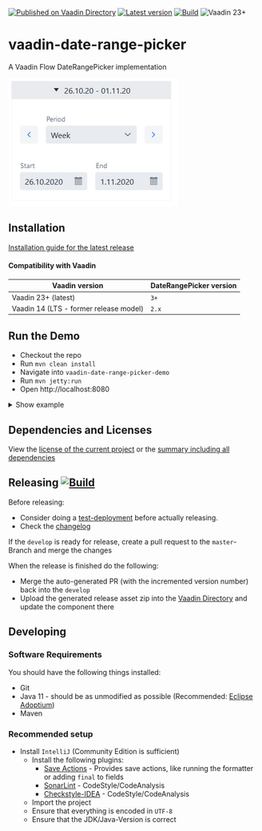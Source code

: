 [![Published on Vaadin Directory](https://img.shields.io/badge/Vaadin%20Directory-published-00b4f0.svg)](https://vaadin.com/directory/component/daterangepicker-for-vaadin)
[![Latest version](https://img.shields.io/maven-central/v/com.xdev-software/vaadin-date-range-picker)](https://mvnrepository.com/artifact/com.xdev-software/vaadin-date-range-picker)
[![Build](https://img.shields.io/github/actions/workflow/status/xdev-software/vaadin-date-range-picker/checkBuild.yml?branch=develop)](https://github.com/xdev-software/vaadin-date-range-picker/actions/workflows/checkBuild.yml?query=branch%3Adevelop)
![Vaadin 23+](https://img.shields.io/badge/Vaadin%20Platform/Flow-23+-00b4f0.svg)

# vaadin-date-range-picker
A Vaadin Flow DateRangePicker implementation

![demo](assets/demo.png)


## Installation
[Installation guide for the latest release](https://github.com/xdev-software/vaadin-date-range-picker/releases/latest#Installation)

#### Compatibility with Vaadin

| Vaadin version | DateRangePicker version |
| --- | --- |
| Vaadin 23+ (latest) | ``3+`` |
| Vaadin 14 (LTS - former release model) | ``2.x`` |


## Run the Demo
* Checkout the repo
* Run ``mvn clean install``
* Navigate into ``vaadin-date-range-picker-demo`` 
* Run ``mvn jetty:run``
* Open http://localhost:8080


<details>
  <summary>Show example</summary>
  
  ![demo](assets/demo.gif)
</details>


## Dependencies and Licenses
View the [license of the current project](LICENSE) or the [summary including all dependencies](https://xdev-software.github.io/vaadin-date-range-picker/dependencies/)


## Releasing [![Build](https://img.shields.io/github/actions/workflow/status/xdev-software/vaadin-date-range-picker/release.yml?branch=master)](https://github.com/xdev-software/vaadin-date-range-picker/actions/workflows/release.yml)

Before releasing:
* Consider doing a [test-deployment](https://github.com/xdev-software/vaadin-date-range-picker/actions/workflows/test-deploy.yml?query=branch%3Adevelop) before actually releasing.
* Check the [changelog](CHANGELOG.md)

If the ``develop`` is ready for release, create a pull request to the ``master``-Branch and merge the changes

When the release is finished do the following:
* Merge the auto-generated PR (with the incremented version number) back into the ``develop``
* Upload the generated release asset zip into the [Vaadin Directory](https://vaadin.com/directory) and update the component there


## Developing

### Software Requirements
You should have the following things installed:
* Git
* Java 11 - should be as unmodified as possible (Recommended: [Eclipse Adoptium](https://adoptium.net/temurin/releases/))
* Maven

### Recommended setup
* Install ``IntelliJ`` (Community Edition is sufficient)
  * Install the following plugins:
    * [Save Actions](https://plugins.jetbrains.com/plugin/7642-save-actions) - Provides save actions, like running the formatter or adding ``final`` to fields
    * [SonarLint](https://plugins.jetbrains.com/plugin/7973-sonarlint) - CodeStyle/CodeAnalysis
    * [Checkstyle-IDEA](https://plugins.jetbrains.com/plugin/1065-checkstyle-idea) - CodeStyle/CodeAnalysis
  * Import the project
  * Ensure that everything is encoded in ``UTF-8``
  * Ensure that the JDK/Java-Version is correct
